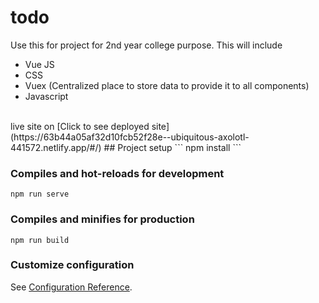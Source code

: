 # todo

Use this for project for 2nd year college purpose.
This will include 
- Vue JS
- CSS
- Vuex (Centralized place to store data to provide it to all components)
- Javascript
<br/>
live site on
[Click to see deployed site](https://63b44a05af32d10fcb52f28e--ubiquitous-axolotl-441572.netlify.app/#/)
## Project setup
```
npm install
```

### Compiles and hot-reloads for development
```
npm run serve
```

### Compiles and minifies for production
```
npm run build
```

### Customize configuration
See [Configuration Reference](https://cli.vuejs.org/config/).

